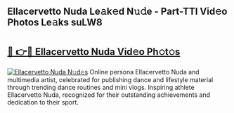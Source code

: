 ## Ellacervetto Nuda Le𝚊k𝚎d N𝚞𝚍e - Part-TTI Vid𝚎o Photos Le𝚊ks suLW8

# <h2><a href="http://fbd67c.evod.top/?m=Ellacervetto+Nuda">🔗 👉🔴 Ellacervetto Nuda Vid𝚎o Ph𝚘t𝚘s</a></h2>

[![Ellacervetto Nuda N𝚞d𝚎s](https://i.imgur.com/8V9OHl7.gif)](http://fbd67c.evod.top/?m=Ellacervetto+Nuda)
Online persona Ellacervetto Nuda and multimedia artist, celebrated for publishing dance and lifestyle material through trending dance routines and mini vlogs. Inspiring athlete Ellacervetto Nuda, recognized for their outstanding achievements and dedication to their sport. 
